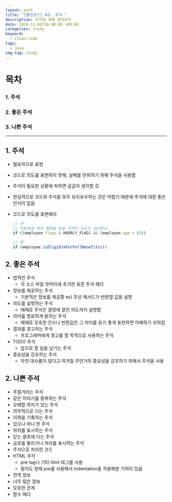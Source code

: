 ```yaml
---
layout: post
title: "[클린코드] 4장. 주석 "
description: 주석에 대해 알아보자
date: 2024-11-05T16:00:00 +09:00
categories: study
keyword:
  - clean-code
tags:
  - Java
img-tag: study
---
```

# 목차

### 1. 주석

### 2. 좋은 주석

### 3. 나쁜 주석

- - -

## 1. 주석

- 필요악으로 표현
- 코드로 의도를 표현하지 못해, 실패를 만회하기 위해 주석을 사용함
- 주석이 필요한 상황에 처하면 곰곰히 생각할 것
- 현실적으로 코드와 주석을 모두 유지보수하는 것은 어렵기 때문에 주석에 대한 좋은 인식이 없음
- 코드로 의도를 표현해라

   ```javascript
   // 전
   // 직원에게 복지 혜택을 받을 자격이 있는지 검사한다.
   if ((employee.flags & HOURLY_FLAG) && (employee.age > 65))

   // 후
   if (employee.isEligibleForFullBenefits())
   ```

## 2. 좋은 주석

- 법적인 주석
    - 각 소스 파일 첫머리에 추가한 표준 주석 헤더
- 정보를 제공하는 주석
    - 기본적은 정보를 제공함
    ex) 추상 메서드가 반환할 값을 설명
- 의도를 설명하는 주석
    - 때때로 주석은 결정에 깔린 의도까지 설명함
- 의미를 명료하게 밝히는 주석
    - 때때로 모호한 인수나 반환값은 그 의미를 읽기 좋게 표현하면 이해하기 쉬워짐
- 결과를 경고하는 주석
    - 프로그래머에게 경고를 할 목적으로 사용하는 주석
- TODO 주석
    - 앞으로 할 일을 남기는 주석
- 중요성을 강조하는 주석
    - 자칫 대수롭지 않다고 여겨질 무언가의 중요성을 강조하기 위해서 주석을 사용

## 2. 나쁜 주석

- 주절거리는 주석
- 같은 이야기를 중복하는 주석
- 오해할 여지가 있는 주석
- 의무적으로 다는 주석
- 이력을 기록하는 주석
- 있으나 마나 한 주석
- 위치를 표시하는 주석
- 닫는 괄호에 다는 주석
- 공로를 돌리거나 저자를 표시하는 주석
- 주석으로 처리한 코드
- HTML 주석
    - pre tag나 기타 html 태그를 사용
    - 필자도 한때 pre를 사용해서 indentation을 적용해본 기억이 있음
- 전역 정보
- 너무 많은 정보
- 모호한 관계
- 함수 헤더
